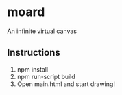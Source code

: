 # moard
An infinite virtual canvas

## Instructions
1. npm install
2. npm run-script build
3. Open main.html and start drawing!
